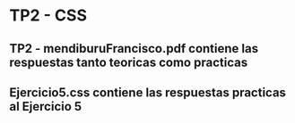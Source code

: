 # TP2 - CSS

 ## TP2 - mendiburuFrancisco.pdf contiene las respuestas tanto teoricas como practicas
 ## Ejercicio5.css contiene las respuestas practicas al Ejercicio 5
